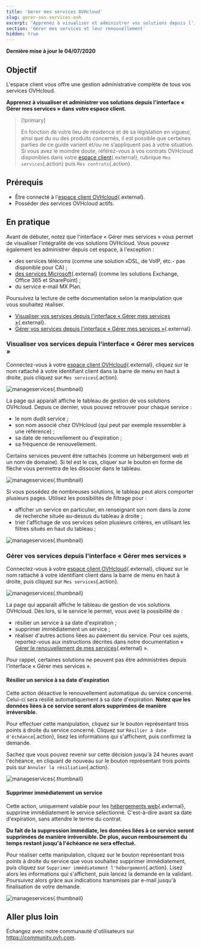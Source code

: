 ```yaml
---
title: 'Gérer mes services OVHcloud'
slug: gerer-ses-services-ovh
excerpt: "Apprenez à visualiser et administrer vos solutions depuis l'interface « Gérer mes services » dans votre espace client"
section: 'Gérer mes services et leur renouvellement'
hidden: true
---
```


**Dernière mise à jour le 04/07/2020**

## Objectif

L'espace client vous offre une gestion administrative complète de tous vos services OVHcloud. 

**Apprenez à visualiser et administrer vos solutions depuis l'interface « Gérer mes services » dans votre espace client.**

> [!primary]
>
> En fonction de votre lieu de résidence et de sa législation en vigueur, ainsi que du ou des produits concernés, il est possible que certaines parties de ce guide varient et/ou ne s’appliquent pas à votre situation. Si vous avez le moindre doute, référez-vous à vos contrats OVHcloud disponibles dans votre [espace client](https://ca.ovh.com/auth/?action=gotomanager){.external}, rubrique `Mes services`{.action} puis `Mes contrats`{.action}.
>


## Prérequis

- Être connecté à l'[espace client OVHcloud](https://ca.ovh.com/auth/?action=gotomanager){.external}.
- Posséder des services OVHcloud actifs.

## En pratique

Avant de débuter, notez que l'interface « Gérer mes services » vous permet de visualiser l'intégralité de vos solutions OVHcloud. Vous pouvez également les administrer depuis cet espace, à l'exception :

- des services télécoms (comme une solution xDSL, de VoIP, etc.- pas disponible pour CA) ;
- [des services Microsoft](https://www.ovh.com/ca/fr/emails/hosted-exchange/){.external} (comme les solutions Exchange, Office 365 et SharePoint) ;
- du service e-mail MX Plan.

Poursuivez la lecture de cette documentation selon la manipulation que vous souhaitez réaliser.

- [Visualiser vos services depuis l'interface « Gérer mes services »](../gerer-ses-services-ovh/#visualiser-vos-services-depuis-linterface-gerer-mes-services){.external}.
- [Gérer vos services depuis l'interface « Gérer mes services »](../gerer-ses-services-ovh/#gerer-vos-services-depuis-linterface-gerer-mes-services){.external}.

### Visualiser vos services depuis l'interface « Gérer mes services »

Connectez-vous à votre [espace client OVHcloud](https://ca.ovh.com/auth/?action=gotomanager){.external}, cliquez sur le nom rattaché à votre identifiant client dans la barre de menu en haut à droite, puis cliquez sur `Mes services`{.action}.

![manageservices](images/manage-ovh-services-step1_2020.png){.thumbnail}

La page qui apparaît affiche le tableau de gestion de vos solutions OVHcloud. Depuis ce dernier, vous pouvez retrouver pour chaque service :

- le nom dudit service ;
- son nom associé chez OVHcloud (qui peut par exemple ressembler à une référence) ;
- sa date de renouvellement ou d'expiration ;
- sa fréquence de renouvellement.

Certains services peuvent être rattachés (comme un hébergement web et un nom de domaine). Si tel est le cas, cliquer sur le bouton en forme de flèche vous permettra de les dissocier dans le tableau.

![manageservices](images/manage-ovh-services-step2_2020.png){.thumbnail}

Si vous possédez de nombreuses solutions, le tableau peut alors comporter plusieurs pages. Utilisez les possibilités de filtrage pour :

- afficher un service en particulier, en renseignant son nom dans la zone de recherche située au-dessus du tableau à droite ;
- trier l'affichage de vos services selon plusieurs critères, en utilisant les filtres situés en haut du tableau ; 

![manageservices](images/manage-ovh-services-step3_2020.png){.thumbnail}

### Gérer vos services depuis l'interface « Gérer mes services »

Connectez-vous à votre [espace client OVHcloud](http://ca.ovh.com/auth/?action=gotomanager){.external}, cliquez sur le nom rattaché à votre identifiant client dans la barre de menu en haut à droite, puis cliquez sur `Mes services`{.action}.

![manageservices](images/manage-ovh-services-step1_2020.png){.thumbnail}

La page qui apparaît affiche le tableau de gestion de vos solutions OVHcloud. Dès lors, si le service le permet, vous avez la possibilité de :

- résilier un service à sa date d'expiration ;
- supprimer immédiatement un service ;
- réaliser d'autres actions liées au paiement du service. Pour ces sujets, reportez-vous aux instructions décrites dans notre documentation « [Gérer le renouvellement de mes services](../renouvellement-automatique-ovh/){.external} ».

Pour rappel, certaines solutions ne peuvent pas être administrées depuis l'interface « Gérer mes services ».

#### Résilier un service à sa date d'expiration

Cette action désactive le renouvellement automatique du service concerné. Celui-ci sera résilié automatiquement à sa date d'expiration. **Notez que les données liées à ce service seront alors supprimées de manière irréversible.** 

Pour effectuer cette manipulation, cliquez sur le bouton représentant trois points à droite du service concerné. Cliquez sur `Résilier à date d'échéance`{.action}, lisez les informations qui s'affichent, puis confirmez la demande.

Sachez que vous pouvez revenir sur cette décision jusqu'à 24 heures avant l'échéance, en cliquant de nouveau sur le bouton représentant trois points puis sur `Annuler la résiliation`{.action}.

![manageservices](images/manage-ovh-services-step4_2020.png){.thumbnail}

#### Supprimer immédiatement un service

Cette action, uniquement valable pour les [hébergements web](https://www.ovh.com/ca/fr/hebergement-web/){.external}, supprime immédiatement le service sélectionné. C'est-à-dire avant sa date d'expiration, sans attendre le terme du contrat.

**Du fait de la suppression immédiate, les données liées à ce service seront supprimées de manière irréversible. De plus, aucun remboursement du temps restant jusqu'à l'échéance ne sera effectué.** 

Pour réaliser cette manipulation, cliquez sur le bouton représentant trois points à droite du service que vous souhaitez supprimer immédiatement, puis cliquez sur `Supprimer immédiatement l'hébergement`{.action}. Lisez alors les informations qui s'affichent, puis lancez la demande en la validant. Poursuivez alors grâce aux indications transmises par e-mail jusqu'à finalisation de votre demande.

![manageservices](images/manage-ovh-services-step5_2020.png){.thumbnail}

## Aller plus loin

Échangez avec notre communauté d'utilisateurs sur <https://community.ovh.com>.
